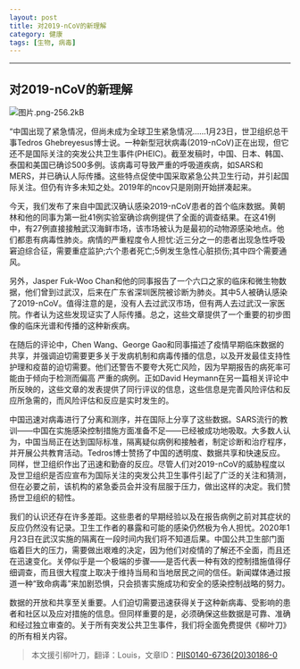 ```yaml
---
layout: post
title: 对2019-nCoV的新理解
category: 健康
tags: [生物, 病毒]
---
```



----------
## 对2019-nCoV的新理解

![图片.png-256.2kB][1]

“中国出现了紧急情况，但尚未成为全球卫生紧急情况……1月23日，世卫组织总干事Tedros Ghebreyesus博士说。一种新型冠状病毒(2019-nCoV)正在出现，但它还不是国际关注的突发公共卫生事件(PHEIC)。截至发稿时，中国、日本、韩国、泰国和美国已确诊500多例。该病毒可导致严重的呼吸道疾病，如SARS和MERS，并已确认人际传播。这些特点促使中国采取紧急公共卫生行动，并引起国际关注。但仍有许多未知之处。2019年的ncov只是刚刚开始拼凑起来。

今天，我们发布了来自中国武汉确认感染2019-nCoV患者的首个临床数据。黄朝林和他的同事为第一批41例实验室确诊病例提供了全面的调查结果。在这41例中，有27例直接接触武汉海鲜市场，该市场被认为是最初的动物源感染地点。他们都患有病毒性肺炎。病情的严重程度令人担忧:近三分之一的患者出现急性呼吸窘迫综合征，需要重症监护;六个患者死亡;5例发生急性心脏损伤;其中四个需要通风。

另外，Jasper Fuk-Woo Chan和他的同事报告了一个六口之家的临床和微生物数据，他们曾到过武汉，后来在广东省深圳医院被诊断为肺炎。其中5人被确认感染了2019-nCoV。值得注意的是，没有人去过武汉市场，但有两人去过武汉一家医院。作者认为这些发现证实了人际传播。总之，这些文章提供了一个重要的初步图像的临床光谱和传播的这种新疾病。

在随后的评论中，Chen Wang、George Gao和同事描述了疫情早期临床数据的共享，并强调迫切需要更多关于发病机制和病毒传播的信息，以及开发最佳支持性护理和疫苗的迫切需要。他们还警告不要夸大死亡风险，因为早期报告的病死率可能由于倾向于检测而偏高
严重的病例。正如David Heymann在另一篇相关评论中所反映的，这些文章的发表提供了同行评议的信息，这些信息是完善风险评估和反应所急需的，而风险评估和反应是实时发生的。

中国迅速对病毒进行了分离和测序，并在国际上分享了这些数据。SARS流行的教训——中国在实施感染控制措施方面准备不足——已经被成功地吸取。大多数人认为，中国当局正在达到国际标准，隔离疑似病例和接触者，制定诊断和治疗程序，并开展公共教育活动。Tedros博士赞扬了中国的透明度、数据共享和快速反应。同样，世卫组织作出了迅速和勤奋的反应。尽管人们对2019-nCoV的威胁程度以及世卫组织是否应宣布为国际关注的突发公共卫生事件引起了广泛的关注和猜测，但在必要之前，该机构的紧急委员会并没有屈服于压力，做出这样的决定。我们赞扬世卫组织的韧性。

我们的认识还存在许多差距。这些患者的早期经验以及在报告病例之前对其症状的反应仍然没有记录。卫生工作者的暴露和可能的感染仍然极为令人担忧。2020年1月23日在武汉实施的隔离在一段时间内我们将不知道后果。中国公共卫生部门面临着巨大的压力，需要做出艰难的决定，因为他们对疫情的了解还不全面，而且还在迅速变化。关停似乎是一个极端的步骤——是否代表一种有效的控制措施值得仔细调查，而且很大程度上取决于维持当局和当地居民之间的信任。新闻媒体通过报道一种“致命病毒”来加剧恐惧，只会损害实施成功和安全的感染控制战略的努力。

数据的开放和共享至关重要。人们迫切需要迅速获得关于这种新病毒、受影响的患者和社区以及应对措施的信息。但同样重要的是，必须确保这些数据是可靠、准确和经过独立审查的。关于所有突发公共卫生事件，我们将全面免费提供《柳叶刀》的所有相关内容。


>本文援引柳叶刀，翻译：Louis，文章ID：[PIIS0140-6736(20)30186-0][2]


  [1]: http://static.zybuluo.com/gamedebug/u32dbqc4iuknkdactkh3ebcn/%E5%9B%BE%E7%89%87.png
  [2]: https://www.thelancet.com/pdfs/journals/lancet/PIIS0140-6736%2820%2930186-0.pdf